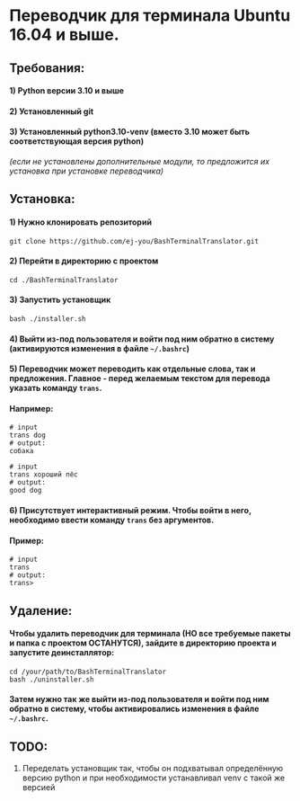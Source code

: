 # Переводчик для терминала Ubuntu 16.04 и выше.

## Требования:
#### 1) Python версии 3.10 и выше
#### 2) Установленный git
#### 3) Установленный python3.10-venv (вместо 3.10 может быть соответствующая версия python)

_(если не установлены дополнительные модули, то предложится их установка при установке переводчика)_

## Установка:

#### 1) Нужно клонировать репозиторий
```shell
git clone https://github.com/ej-you/BashTerminalTranslator.git
```

#### 2) Перейти в директорию с проектом
```shell
cd ./BashTerminalTranslator
```

#### 3) Запустить установщик
```shell
bash ./installer.sh
```

#### 4) Выйти из-под пользователя и войти под ним обратно в систему (активируются изменения в файле `~/.bashrc`)

#### 5) Переводчик может переводить как отдельные слова, так и предложения. Главное - перед желаемым текстом для перевода указать команду `trans`.
#### Например:
```shell
# input
trans dog
# output:
собака

# input
trans хороший пёс
# output:
good dog
```

#### 6) Присутствует интерактивный режим. Чтобы войти в него, необходимо ввести команду `trans` без аргументов.
#### Пример:
```shell
# input
trans
# output:
trans>
```

## Удаление:

#### Чтобы удалить переводчик для терминала (НО все требуемые пакеты и папка с проектом ОСТАНУТСЯ), зайдите в директорию проекта и запустите деинсталлятор:
```shell
cd /your/path/to/BashTerminalTranslator
bash ./uninstaller.sh
```
#### Затем нужно так же выйти из-под пользователя и войти под ним обратно в систему, чтобы активировались изменения в файле `~/.bashrc`.


## TODO:
1. Переделать установщик так, чтобы он подхватывал определённую версию python и при необходимости устанавливал venv с такой же версией
